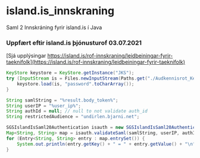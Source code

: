 # island.is_innskraning
Saml 2 Innskráning fyrir island.is í Java

### Uppfært eftir island.is þjónusturof 03.07.2021
[Sjá upplýsingar https://island.is/rof-innskraning/leidbeiningar-fyrir-taeknifolk](https://island.is/rof-innskraning/leidbeiningar-fyrir-taeknifolk)
 
 
```java
KeyStore keystore = KeyStore.getInstance("JKS");
try (InputStream is = Files.newInputStream(Paths.get("./Audkennisrot_Kedja.jks"))) {
    keystore.load(is, "password".toCharArray());
}

String samlString = "%result.body_token%";
String userIP = "%user_ip%";
String authId = null; // null to not validate auth_id
String restrictedAudience = "undirlen.bjarni.net";

SGSIslandIsSaml20Authentication isauth = new SGSIslandIsSaml20Authentication(keystore);
Map<String, String> map = isauth.validateSaml(samlString, userIP, authId, restrictedAudience);
for (Entry<String, String> entry : map.entrySet()) {
    System.out.println(entry.getKey() + " = " + entry.getValue() + "\n");
}
```
